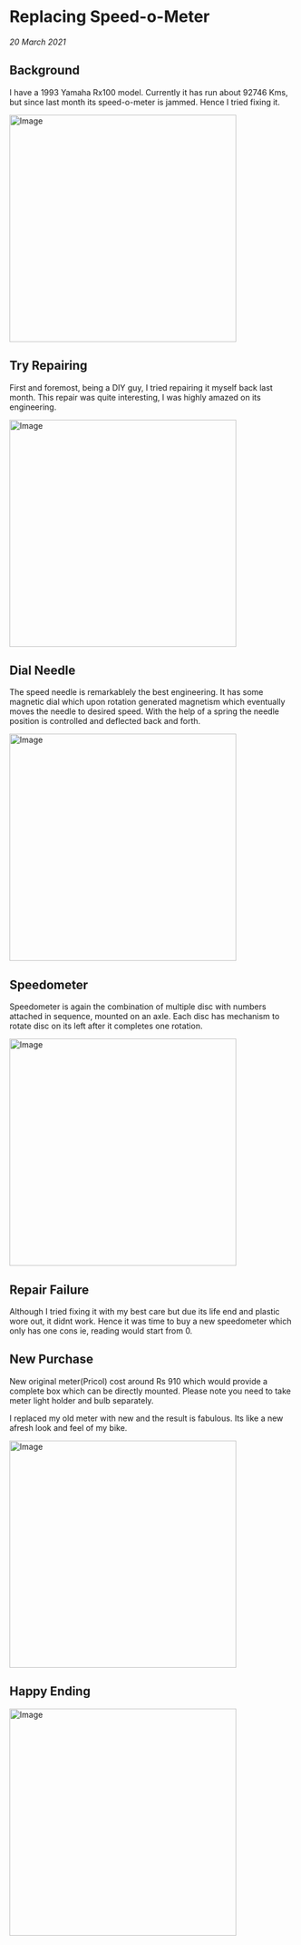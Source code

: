 # Replacing Speed-o-Meter

_20 March 2021_

## Background

I have a 1993 Yamaha Rx100 model. Currently it has run about 92746 Kms, but since last month its speed-o-meter is jammed. 
Hence I tried fixing it.

<img src="https://user-images.githubusercontent.com/13887407/111876364-5a820d80-89c4-11eb-9e2a-2608d190985a.jpg"  height = "400" alt="Image">

## Try Repairing

First and foremost, being a DIY guy, I tried repairing it myself back last month. This repair was quite interesting, I was highly amazed on its engineering.

<img src="https://user-images.githubusercontent.com/13887407/111876409-a2089980-89c4-11eb-943d-ff18e999ceb5.jpg"  height = "400" alt="Image">

## Dial Needle

The speed needle is remarkablely the best engineering. It has some magnetic dial which upon rotation generated magnetism which eventually moves the needle to desired speed. With the help of a spring the needle position is controlled and deflected back and forth.

<img src="https://user-images.githubusercontent.com/13887407/111876462-dbd9a000-89c4-11eb-95d8-320e5f4960c8.jpg"  height = "400" alt="Image">

## Speedometer

Speedometer is again the combination of multiple disc with numbers attached in sequence, mounted on an axle. Each disc has mechanism to rotate disc on its left after it completes one rotation.

<img src="https://user-images.githubusercontent.com/13887407/111876470-ec8a1600-89c4-11eb-800f-694d93d0e725.jpg"  height = "400" alt="Image">

## Repair Failure

Although I tried fixing it with my best care but due its life end and plastic wore out, it didnt work. Hence it was time to buy a new speedometer which only has one cons ie, reading would start from 0.

## New Purchase

New original meter(Pricol) cost around Rs 910 which would provide a complete box which can be directly mounted. Please note you need to take meter light holder and bulb separately.

I replaced my old meter with new and the result is fabulous. Its like a new afresh look and feel of my bike.

<img src="https://user-images.githubusercontent.com/13887407/111876510-13e0e300-89c5-11eb-9dc7-b1cdaca4fb47.jpg"  height = "400" alt="Image">

## Happy Ending

<img src="https://user-images.githubusercontent.com/13887407/111876532-2b1fd080-89c5-11eb-99e6-6b565351769c.jpg"  height = "400" alt="Image">
